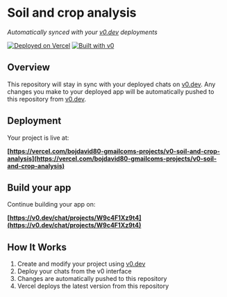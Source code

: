 # Soil and crop analysis

*Automatically synced with your [v0.dev](https://v0.dev) deployments*

[![Deployed on Vercel](https://img.shields.io/badge/Deployed%20on-Vercel-black?style=for-the-badge&logo=vercel)](https://vercel.com/bojdavid80-gmailcoms-projects/v0-soil-and-crop-analysis)
[![Built with v0](https://img.shields.io/badge/Built%20with-v0.dev-black?style=for-the-badge)](https://v0.dev/chat/projects/W9c4F1Xz9t4)

## Overview

This repository will stay in sync with your deployed chats on [v0.dev](https://v0.dev).
Any changes you make to your deployed app will be automatically pushed to this repository from [v0.dev](https://v0.dev).

## Deployment

Your project is live at:

**[https://vercel.com/bojdavid80-gmailcoms-projects/v0-soil-and-crop-analysis](https://vercel.com/bojdavid80-gmailcoms-projects/v0-soil-and-crop-analysis)**

## Build your app

Continue building your app on:

**[https://v0.dev/chat/projects/W9c4F1Xz9t4](https://v0.dev/chat/projects/W9c4F1Xz9t4)**

## How It Works

1. Create and modify your project using [v0.dev](https://v0.dev)
2. Deploy your chats from the v0 interface
3. Changes are automatically pushed to this repository
4. Vercel deploys the latest version from this repository
